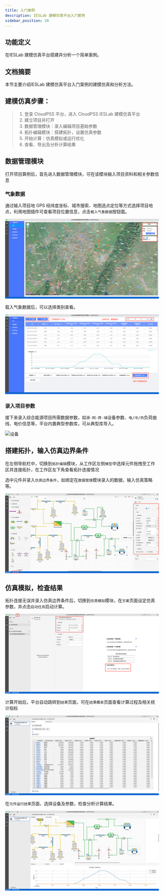 ```yaml
---
title: 入门案例
description: IESLab 建模仿真平台入门案例
sidebar_position: 20
---
```


## 功能定义

在IESLab 建模仿真平台搭建并分析一个简单案例。

## 文档摘要

本节主要介绍IESLab 建模仿真平台入门案例的建模仿真和分析方法。


## 建模仿真步骤：
> 1.	登录 CloudPSS 平台，进入 CloudPSS IESLab 建模仿真平台
> 2.	建立项目并打开
> 3.	数据管理模块：录入编辑项目基础参数
> 4.	拓扑编辑模块：搭建拓扑，设置仿真参数
> 5.	开始计算：仿真模拟或运行优化
> 6.	查看、导出及分析计算结果

## 数据管理模块

打开项目算例后，首先进入数据管理模块，可在该模块输入项目资料和相关参数信息

### 气象数据

通过输入项目地 GPS 经纬度坐标、城市搜索、地图选点定位等方式选择项目地点，利用地图插件可查看项目位置信息，点击`载入气象数据`按钮载。

![气象数据](./meteoro.png "气象数据")


载入气象数据后，可以选择类别查看。

![气象数据1](./meteoro1.png "气象数据1")

### 录入项目参数

接下来录入综合能源项目所需数据参数，如`源-网-荷-储`设备参数、`电/冷/热`负荷曲线、电价信息等，平台内置典型参数库，可从典型库导入。

![设备](./device.png.png "设备")

## 搭建拓扑，输入仿真边界条件

在左侧导航栏中，切换到`拓扑编辑`模块，从工作区左侧`模型`中选择元件拖拽至工作区并连接拓扑，在工作区左下角查看拓扑连接情况

选中元件并录入`仿真边界条件`，如绑定在`数据管理`模块录入的数据，输入仿真策略等。

![拓扑](./topo.png "拓扑")

## 仿真模拟，检查结果

拓扑连接无误并录入仿真边界条件后，切换到`仿真模拟`模块，在`方案`页面设定仿真参数，并点击`启动任务`启动计算。

![仿真](./sim.png "仿真")


计算开始后，平台自动跳转到`结果`页面，可在`结果概率`页面查看计算过程及相关统计指标

![结果](./result.png "结果")

在`元件运行结果`页面，选择设备及参数，检查分析计算结果。

![结果1](./result1.png "结果1")